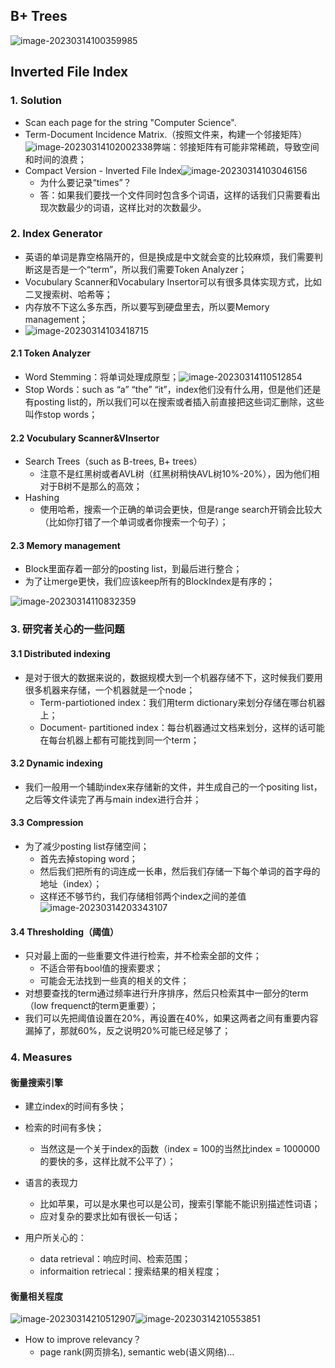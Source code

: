 ## B+ Trees

![image-20230314100359985](../img/3.13/image-20230314100359985.png)

## Inverted File Index

### 1. Solution

- Scan each page for the string "Computer Science".
- Term-Document Incidence Matrix.（按照文件来，构建一个邻接矩阵）![image-20230314102002338](../img/3.13/image-20230314102002338.png)弊端：邻接矩阵有可能非常稀疏，导致空间和时间的浪费；
- Compact Version - Inverted File Index![image-20230314103046156](../img/3.13/image-20230314103046156.png)
  - 为什么要记录“times”？
  - 答：如果我们要找一个文件同时包含多个词语，这样的话我们只需要看出现次数最少的词语，这样比对的次数最少。

### 2. Index Generator

- 英语的单词是靠空格隔开的，但是换成是中文就会变的比较麻烦，我们需要判断这是否是一个“term”，所以我们需要Token Analyzer；
- Vocubulary Scanner和Vocabulary Insertor可以有很多具体实现方式，比如二叉搜索树、哈希等；
- 内存放不下这么多东西，所以要写到硬盘里去，所以要Memory management；
- ![image-20230314103418715](../img/3.13/image-20230314103418715.png)

#### 2.1 Token Analyzer

- Word Stemming：将单词处理成原型；![image-20230314110512854](../img/3.13/image-20230314110512854.png)
- Stop Words：such as “a” “the” “it”，index他们没有什么用，但是他们还是有posting list的，所以我们可以在搜索或者插入前直接把这些词汇删除，这些叫作stop words；

#### 2.2 Vocubulary Scanner&VInsertor

- Search Trees（such as B-trees, B+ trees）
  - 注意不是红黑树或者AVL树（红黑树稍快AVL树10%-20%），因为他们相对于B树不是那么的高效；
- Hashing
  - 使用哈希，搜索一个正确的单词会更快，但是range search开销会比较大（比如你打错了一个单词或者你搜索一个句子）；

#### 2.3 Memory management

- Block里面存着一部分的posting list，到最后进行整合；
- 为了让merge更快，我们应该keep所有的BlockIndex是有序的；

![image-20230314110832359](../img/3.13/image-20230314110832359.png)

### 3. 研究者关心的一些问题
#### 3.1 Distributed indexing

- 是对于很大的数据来说的，数据规模大到一个机器存储不下，这时候我们要用很多机器来存储，一个机器就是一个node；
  - Term-partiotioned index：我们用term dictionary来划分存储在哪台机器上；
  - Document- partitioned index：每台机器通过文档来划分，这样的话可能在每台机器上都有可能找到同一个term；

#### 3.2 Dynamic indexing

- 我们一般用一个辅助index来存储新的文件，并生成自己的一个positing list，之后等文件读完了再与main index进行合并；

#### 3.3 Compression

- 为了减少posting list存储空间；
  - 首先去掉stoping word；
  - 然后我们把所有的词连成一长串，然后我们存储一下每个单词的首字母的地址（index）；
  - 这样还不够节约，我们存储相邻两个index之间的差值![image-20230314203343107](../img/3.13/image-20230314203343107.png)

#### 3.4 Thresholding（阈值）

- 只对最上面的一些重要文件进行检索，并不检索全部的文件；
  - 不适合带有bool值的搜索要求；
  - 可能会无法找到一些真的相关的文件；
- 对想要查找的term通过频率进行升序排序，然后只检索其中一部分的term（low frequenct的term更重要）；
- 我们可以先把阈值设置在20%，再设置在40%，如果这两者之间有重要内容漏掉了，那就60%，反之说明20%可能已经足够了；

### 4. Measures
#### 衡量搜索引擎
- 建立index的时间有多快；
- 检索的时间有多快；
  - 当然这是一个关于index的函数（index = 100的当然比index = 1000000的要快的多，这样比就不公平了）；
- 语言的表现力
  - 比如苹果，可以是水果也可以是公司，搜索引擎能不能识别描述性词语；
  - 应对复杂的要求比如有很长一句话；

- 用户所关心的：
  - data retrieval：响应时间、检索范围；
  - informaition retriecal：搜索结果的相关程度； 

#### 衡量相关程度

![image-20230314210512907](../img/3.13/image-20230314210512907.png)![image-20230314210553851](../img/3.13/image-20230314210553851.png)

- How to improve relevancy？
  - page rank(网页排名), semantic web(语义网络)…

